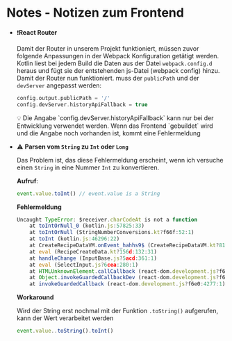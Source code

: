 # Notes - Notizen zum Frontend

- ❗**React Router**
    
    Damit der Router in unserem Projekt funktioniert, müssen zuvor folgende Anpassungen in der Webpack Konfiguration getätigt werden. Kotlin liest bei jedem Build die Daten aus der Datei `webpack.config.d` heraus und fügt sie der entstehenden js-Datei (webpack config) hinzu. Damit der Router nun funktioniert. muss der `publicPath` und der `devServer` angepasst werden:
    
    ```kotlin
    config.output.publicPath = '/'
    config.devServer.historyApiFallback = true
    ```
    
    <aside>
    💡 Die Angabe `config.devServer.historyApiFallback` kann nur bei der Entwicklung verwendet werden. Wenn das Frontend `gebuildet` wird und die Angabe noch vorhanden ist, kommt eine Fehlermeldung
    
    </aside>
    
- ⚠️ **Parsen vom `String` zu `Int` oder `Long`**
    
    Das Problem ist, das diese Fehlermeldung erscheint, wenn ich versuche einen `String` in eine Nummer `Int` zu konvertieren.
    
    **Aufruf**:
    
    ```jsx
    event.value.toInt() // event.value is a String
    ```
    
    **Fehlermeldung**
    
    ```jsx
    Uncaught TypeError: $receiver.charCodeAt is not a function
        at toIntOrNull_0 (kotlin.js:57825:33)
        at toIntOrNull (StringNumberConversions.kt?f66f:52:1)
        at toInt (kotlin.js:46296:22)
        at CreateRecipeDataVM.onEvent_hahhs9$ (CreateRecipeDataVM.kt?81e3:79:94)
        at eval (RecipeCreateData.kt?156d:132:31)
        at handleChange (InputBase.js?5acd:361:1)
        at eval (SelectInput.js?6cea:280:1)
        at HTMLUnknownElement.callCallback (react-dom.development.js?f6e0:4164:1)
        at Object.invokeGuardedCallbackDev (react-dom.development.js?f6e0:4213:1)
        at invokeGuardedCallback (react-dom.development.js?f6e0:4277:1)
    ```
    
    **Workaround**
    
    Wird der String erst nochmal mit der Funktion `.toString()` aufgerufen, kann der Wert verarbeitet werden
    
    ```jsx
    event.value..toString().toInt()
    ```